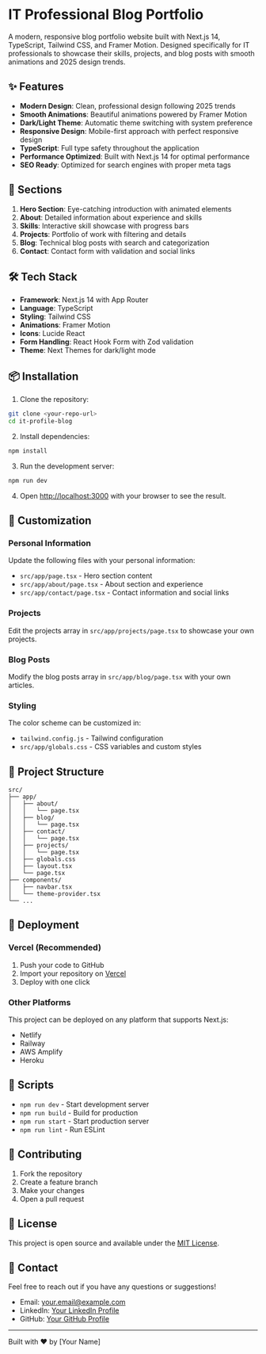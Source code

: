 # IT Professional Blog Portfolio

A modern, responsive blog portfolio website built with Next.js 14, TypeScript, Tailwind CSS, and Framer Motion. Designed specifically for IT professionals to showcase their skills, projects, and blog posts with smooth animations and 2025 design trends.

## ✨ Features

- **Modern Design**: Clean, professional design following 2025 trends
- **Smooth Animations**: Beautiful animations powered by Framer Motion
- **Dark/Light Theme**: Automatic theme switching with system preference
- **Responsive Design**: Mobile-first approach with perfect responsive design
- **TypeScript**: Full type safety throughout the application
- **Performance Optimized**: Built with Next.js 14 for optimal performance
- **SEO Ready**: Optimized for search engines with proper meta tags

## 🚀 Sections

1. **Hero Section**: Eye-catching introduction with animated elements
2. **About**: Detailed information about experience and skills
3. **Skills**: Interactive skill showcase with progress bars
4. **Projects**: Portfolio of work with filtering and details
5. **Blog**: Technical blog posts with search and categorization
6. **Contact**: Contact form with validation and social links

## 🛠️ Tech Stack

- **Framework**: Next.js 14 with App Router
- **Language**: TypeScript
- **Styling**: Tailwind CSS
- **Animations**: Framer Motion
- **Icons**: Lucide React
- **Form Handling**: React Hook Form with Zod validation
- **Theme**: Next Themes for dark/light mode

## 📦 Installation

1. Clone the repository:
```bash
git clone <your-repo-url>
cd it-profile-blog
```

2. Install dependencies:
```bash
npm install
```

3. Run the development server:
```bash
npm run dev
```

4. Open [http://localhost:3000](http://localhost:3000) with your browser to see the result.

## 🎨 Customization

### Personal Information
Update the following files with your personal information:
- `src/app/page.tsx` - Hero section content
- `src/app/about/page.tsx` - About section and experience
- `src/app/contact/page.tsx` - Contact information and social links

### Projects
Edit the projects array in `src/app/projects/page.tsx` to showcase your own projects.

### Blog Posts
Modify the blog posts array in `src/app/blog/page.tsx` with your own articles.

### Styling
The color scheme can be customized in:
- `tailwind.config.js` - Tailwind configuration
- `src/app/globals.css` - CSS variables and custom styles

## 📁 Project Structure

```
src/
├── app/
│   ├── about/
│   │   └── page.tsx
│   ├── blog/
│   │   └── page.tsx
│   ├── contact/
│   │   └── page.tsx
│   ├── projects/
│   │   └── page.tsx
│   ├── globals.css
│   ├── layout.tsx
│   └── page.tsx
├── components/
│   ├── navbar.tsx
│   └── theme-provider.tsx
└── ...
```

## 🚀 Deployment

### Vercel (Recommended)
1. Push your code to GitHub
2. Import your repository on [Vercel](https://vercel.com)
3. Deploy with one click

### Other Platforms
This project can be deployed on any platform that supports Next.js:
- Netlify
- Railway
- AWS Amplify
- Heroku

## 📝 Scripts

- `npm run dev` - Start development server
- `npm run build` - Build for production
- `npm run start` - Start production server
- `npm run lint` - Run ESLint

## 🤝 Contributing

1. Fork the repository
2. Create a feature branch
3. Make your changes
4. Open a pull request

## 📄 License

This project is open source and available under the [MIT License](LICENSE).

## 📧 Contact

Feel free to reach out if you have any questions or suggestions!

- Email: your.email@example.com
- LinkedIn: [Your LinkedIn Profile](https://linkedin.com/in/yourusername)
- GitHub: [Your GitHub Profile](https://github.com/yourusername)

---

Built with ❤️ by [Your Name]
